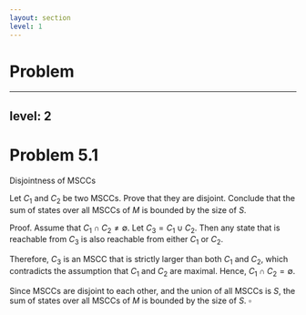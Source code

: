 ```yaml
---
layout: section
level: 1
---
```

# Problem

---
level: 2
---
# Problem 5.1
Disjointness of MSCCs

<p class="font-serif font-bold text-xl">

Let $C_1$ and $C_2$ be two MSCCs. Prove that they are disjoint. Conclude that the sum of states over all MSCCs of $M$ is bounded by the size of $S$.

</p>

<v-click>

<span class="font-serif font-italic font-bold">Proof.</span> Assume that $C_1 \cap C_2 \neq \emptyset$. Let $C_3 = C_1 \cup C_2$. Then any state that is reachable from $C_3$ is also reachable from either $C_1$ or $C_2$.

</v-click>
<v-click>

Therefore, $C_3$ is an MSCC that is strictly larger than both $C_1$ and $C_2$, which contradicts the assumption that $C_1$ and $C_2$ are maximal. Hence, $C_1\cap C_2=\emptyset$.

</v-click>
<v-click>

Since MSCCs are disjoint to each other, and the union of all MSCCs is $S$, the sum of states over all MSCCs of $M$ is bounded by the size of $S$. $\square$

</v-click>